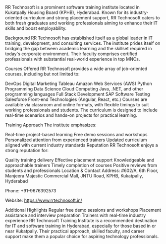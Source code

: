 RR Technosoft is a prominent software training institute located in Kukatpally Housing Board (KPHB), Hyderabad. Known for its industry-oriented curriculum and strong placement support, RR Technosoft caters to both fresh graduates and working professionals aiming to enhance their IT skills and boost employability.

Background
RR Technosoft has established itself as a global leader in IT training, development, and consulting services. The institute prides itself on bridging the gap between academic learning and the skillset required in today's corporate environment. Their faculty comprises certified professionals with substantial real-world experience in top MNCs.

Courses Offered
RR Technosoft provides a wide array of job-oriented courses, including but not limited to:

DevOps
Digital Marketing
Tableau
Amazon Web Services (AWS)
Python Programming
Data Science
Cloud Computing
Java, .NET, and other programming languages
Full Stack Development
SAP
Software Testing
Salesforce
Front-end Technologies (Angular, React, etc.)
Courses are available via classroom and online formats, with flexible timings to suit working professionals and students. The curriculum is designed to include real-time scenarios and hands-on projects for practical learning.

Training Approach
The institute emphasizes:

Real-time project-based learning
Free demo sessions and workshops
Personalized attention from experienced trainers
Updated curriculum aligned with current industry standards
Reputation
RR Technosoft enjoys a strong reputation for:

Quality training delivery
Effective placement support
Knowledgeable and approachable trainers
Timely completion of courses
Positive reviews from students and professionals
Location & Contact
Address:
#602/A, 6th Floor, Manjeera Majestic Commercial Mall, JNTU Road, KPHB, Kukatpally, Hyderabad

Phone:
+91-9676392573

Website:
https://www.rrtechnosoft.in/

Additional Highlights
Regular free demo sessions and workshops
Placement assistance and interview preparation
Trainers with real-time industry experience
RR Technosoft Training Institute is a recommended destination for IT and software training in Hyderabad, especially for those based in or near Kukatpally. Their practical approach, skilled faculty, and career support make them a popular choice for aspiring technology professionals.
